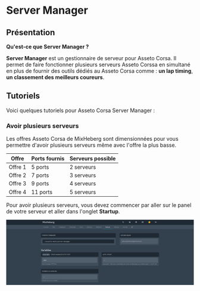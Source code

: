 ---
---

# Server Manager

## Présentation

**Qu'est-ce que Server Manager ?**

**Server Manager** est un gestionnaire de serveur pour Asseto Corsa. Il permet de faire fonctionner plusieurs serveurs Asseto Corssa en simultané en plus de fournir des outils dédiés au Asseto Corsa comme : **un lap timing**, **un classement des meilleurs coureurs**.

## Tutoriels

Voici quelques tutoriels pour Asseto Corsa Server Manager :

### Avoir plusieurs serveurs

Les offres Asseto Corsa de MixHeberg sont dimensionnées pour vous permettre d'avoir plusieurs serveurs même avec l'offre la plus basse.

| Offre   | Ports fournis | Serveurs possible |
| ------- | ------------- | ----------------- |
| Offre 1 | 5 ports       | 2 serveurs        |
| Offre 2 | 7 ports       | 3 serveurs        |
| Offre 3 | 9 ports       | 4 serveurs        |
| Offre 4 | 11 ports      | 5 serveurs        |

Pour avoir plusieurs serveurs, vous devez commencer par aller sur le panel de votre serveur et aller dans l'onglet **Startup**.

![startup](../../../static/img/docs/tutorial/asseto-corsa/startup-section.png)
